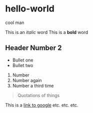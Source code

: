 # hello-world

cool man

This is an *italic* word
This is a **bold** word

## Header Number 2

- Bullet one
- Bullet two

1. Number
54. Number again
987357468. Number a third time

> Quotations of things

This is a [link to google](www.google.com) etc. etc. etc.
